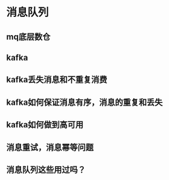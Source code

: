 # 消息队列

## mq底层数仓

## kafka

## kafka丢失消息和不重复消费

## kafka如何保证消息有序，消息的重复和丢失

## kafka如何做到高可用

## 消息重试，消息幂等问题

## 消息队列这些用过吗？
